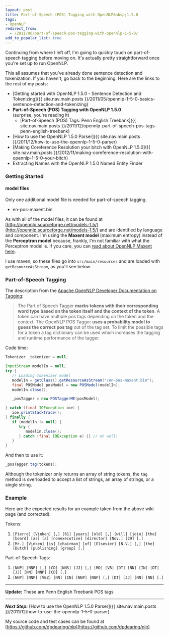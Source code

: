 ```yaml
---
layout: post
title: Part-of-Speech (POS) Tagging with OpenNLP&nbsp;1.5.0
tags:
- OpenNLP
redirect_from:
  - /2011/06/part-of-speech-pos-tagging-with-opennlp-1-5-0/
add_to_popular_list: true
---
```

Continuing from where I left off, I'm going to quickly touch on part-of-speech tagging before moving on.  It's actually pretty straightforward once you're set up to run OpenNLP.  

<!--more-->

This all assumes that you've already done sentence detection and tokenization.  If you haven't, go back to the beginning.  Here are the links to the rest of my posts:

- [Getting started with OpenNLP 1.5.0 - Sentence Detection and Tokenizing]({{ site.nav.main.posts }}/2011/05/opennlp-1-5-0-basics-sentence-detection-and-tokenizing)
- **Part-of-Speech (POS) Tagging with OpenNLP 1.5.0** (surprise, you're reading it)
  - [Part-of-Speech (POS) Tags: Penn English Treebank]({{ site.nav.main.posts }}/2011/12/opennlp-part-of-speech-pos-tags-penn-english-treebank)
- [How to use the OpenNLP 1.5.0 Parser]({{ site.nav.main.posts }}/2011/12/how-to-use-the-opennlp-1-5-0-parser)
- [Making Coreference Resolution your bitch with OpenNLP 1.5.0]({{ site.nav.main.posts }}/2012/11/making-coreference-resolution-with-opennlp-1-5-0-your-bitch)
- Extracting Names with the OpenNLP 1.5.0 Named Entity Finder

### Getting Started

#### model files
Only one additional model file is needed for part-of-speech tagging.

- en-pos-maxent.bin

As with all of the model files, it can be found at [http://opennlp.sourceforge.net/models-1.5/](http://opennlp.sourceforge.net/models-1.5/) and are identified by language and component.  I'm using the **Maxent model** (maximum entropy) instead of the **Perceptron model** because, frankly, I'm not familiar with  what the Perceptron model is.  If you care, you can [read about OpenNLP Maxent here](http://maxent.sourceforge.net/about.html).

I use maven, so these files go into `src/main/resources` and are loaded with `getResourceAsStream`, as you'll see below.

### Part-of-Speech Tagging
The description from the [Apache OpenNLP Developer Documentation on Tagging](https://opennlp.apache.org/docs/1.5.3/manual/opennlp.html#tools.postagger.tagging):
> The Part of Speech Tagger **marks tokens with their corresponding word type based on the token itself and the context of the token**. A token can have multiple pos tags depending on the token and the context. The OpenNLP POS Tagger **uses a probability model to guess the correct pos tag** out of the tag set. To limit the possible tags for a token a tag dictionary can be used which increases the tagging and runtime performance of the tagger.

Code time:
```java
Tokenizer _tokenizer = null;

InputStream modelIn = null;
try {
   // Loading tokenizer model
   modelIn = getClass().getResourceAsStream("/en-pos-maxent.bin");
   final POSModel posModel = new POSModel(modelIn);
   modelIn.close();

   _posTagger = new POSTaggerME(posModel);

} catch (final IOException ioe) {
   ioe.printStackTrace();
} finally {
   if (modelIn != null) {
      try {
         modelIn.close();
      } catch (final IOException e) {} // oh well!
   }
}
```

And then to use it:
```java
_posTagger.tag(tokens);
```
Although the tokenizer only returns an array of string tokens, the `tag` method is overloaded to accept a list of strings, an array of strings, or a single string.

### Example
Here are the expected results for an example taken from the above wiki page (and corrected).

Tokens:
1. `[Pierre] [Vinken] [,] [61] [years] [old] [,] [will] [join] [the] [board] [as] [a] [nonexecutive] [director] [Nov.] [29] [.]`
1. `[Mr.] [Vinken] [is] [chairman] [of] [Elsevier] [N.V.] [,] [the] [Dutch] [publishing] [group] [.]`

Part-of-Speech Tags:
1. `[NNP] [NNP] [,] [CD] [NNS] [JJ] [,] [MD] [VB] [DT] [NN] [IN] [DT] [JJ] [NN] [NNP] [CD] [.]`
1. `[NNP] [NNP] [VBZ] [NN] [IN] [NNP] [NNP] [,] [DT] [JJ] [NN] [NN] [.]`

---

**Update:** These are Penn English Treebank POS tags

---

**_Next Step:_** [How to use the OpenNLP 1.5.0 Parser]({{ site.nav.main.posts }}/2011/12/how-to-use-the-opennlp-1-5-0-parser)

My source code and test cases can be found at [https://github.com/dpdearing/nlp](https://github.com/dpdearing/nlp)

